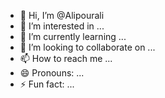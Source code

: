 - 👋 Hi, I’m @Alipourali
- 👀 I’m interested in ...
- 🌱 I’m currently learning ...
- 💞️ I’m looking to collaborate on ...
- 📫 How to reach me ...
- 😄 Pronouns: ...
- ⚡ Fun fact: ...

<!---
Alipourali/Alipourali is a ✨ special ✨ repository because its `README.md` (this file) appears on your GitHub profile.
You can click the Preview link to take a look at your changes.
--->
